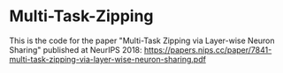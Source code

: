 # Multi-Task-Zipping

This is the code for the paper "Multi-Task Zipping via Layer-wise Neuron Sharing" published at NeurIPS 2018:
https://papers.nips.cc/paper/7841-multi-task-zipping-via-layer-wise-neuron-sharing.pdf
